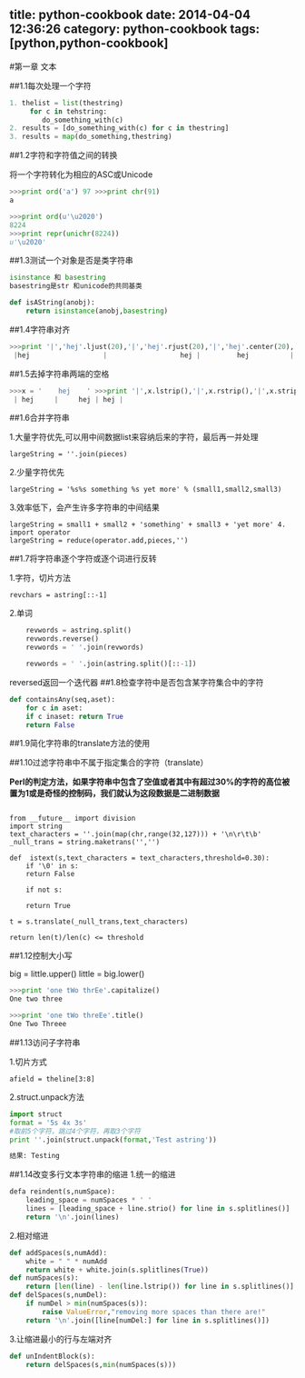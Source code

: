 title: python-cookbook
date: 2014-04-04 12:36:26
category: python-cookbook
tags: [python,python-cookbook]
---
#第一章 文本

##1.1每次处理一个字符
```python
1. thelist = list(thestring)
     for c in tehstring:
        do_something_with(c)
2. results = [do_something_with(c) for c in thestring] 
3. results = map(do_something,thestring)
```
##1.2字符和字符值之间的转换

将一个字符转化为相应的ASC或Unicode

```python
>>>print ord('a') 97 >>>print chr(91)
a

>>>print ord(u'\u2020')
8224 
>>>print repr(unichr(8224))
u'\u2020'

```

##1.3测试一个对象是否是类字符串

```python
isinstance 和 basestring
basestring是str 和unicode的共同基类

def isAString(anobj):
    return isinstance(anobj,basestring)

```
##1.4字符串对齐
```python
>>>print '|','hej'.ljust(20),'|','hej'.rjust(20),'|','hej'.center(20),'|'
 |hej                  |                  hej |         hej          |
```
##1.5去掉字符串两端的空格

```python
>>>x = '    hej    ' >>>print '|',x.lstrip(),'|',x.rstrip(),'|',x.strip(),'|'
 | hej     |     hej | hej |
```

##1.6合并字符串

1.大量字符优先,可以用中间数据list来容纳后来的字符，最后再一并处理

    largeString = ''.join(pieces)
2.少量字符优先

    largeString = '%s%s something %s yet more' % (small1,small2,small3) 
3.效率低下，会产生许多字符串的中间结果

    largeString = small1 + small2 + 'something' + small3 + 'yet more' 4. import operator
    largeString = reduce(operator.add,pieces,'')

##1.7将字符串逐个字符或逐个词进行反转

1.字符，切片方法

    revchars = astring[::-1] 
2.单词

```python
    revwords = astring.split()
    revwords.reverse()
    revwords = ' '.join(revwords)

    revwords = ' '.join(astring.split()[::-1])
```

reversed返回一个迭代器 
##1.8检查字符中是否包含某字符集合中的字符

```python
def containsAny(seq,aset):
    for c in aset: 
    if c inaset: return True 
    return False
```

##1.9简化字符串的translate方法的使用

##1.10过滤字符串中不属于指定集合的字符（translate）

__Perl的判定方法，如果字符串中包含了空值或者其中有超过30%的字符的高位被置为1或是奇怪的控制码，我们就认为这段数据是二进制数据__

```pyhon

from __future__ import division
import string
text_characters = ''.join(map(chr,range(32,127))) + '\n\r\t\b'
_null_trans = string.maketrans('','')

def  istext(s,text_characters = text_characters,threshold=0.30):
    if '\0' in s:
    return False

    if not s:

    return True

t = s.translate(_null_trans,text_characters)

return len(t)/len(c) <= threshold
```
##1.12控制大小写

big = little.upper()
little = big.lower()

```python
>>>print 'one tWo thrEe'.capitalize()
One two three

>>>print 'one tWo threEe'.title()
One Two Threee
```
##1.13访问子字符串

1.切片方式

    afield = theline[3:8]

2.struct.unpack方法

```python
import struct
format = '5s 4x 3s'
#取前5个字符，跳过4个字符，再取3个字符
print ''.join(struct.unpack(format,'Test astring'))

结果: Testing
```
##1.14改变多行文本字符串的缩进
1.统一的缩进

```python
defa reindent(s,numSpace):
    leading_space = numSpaces * ' '
    lines = [leading_space + line.strio() for line in s.splitlines()]
    return '\n'.join(lines)
```
 
2.相对缩进

```python
def addSpaces(s,numAdd):
    white = " " * numAdd
    return white + white.join(s.splitlines(True))
def numSpaces(s):
    return [len(line) - len(line.lstrip()) for line in s.splitlines()]
def delSpaces(s,numDel):
    if numDel > min(numSpaces(s)):
        raise ValueError,"removing more spaces than there are!"
    return '\n'.join([line[numDel:] for line in s.splitlines()])
```
3.让缩进最小的行与左端对齐

```python
def unIndentBlock(s):
    return delSpaces(s,min(numSpaces(s)))
```


